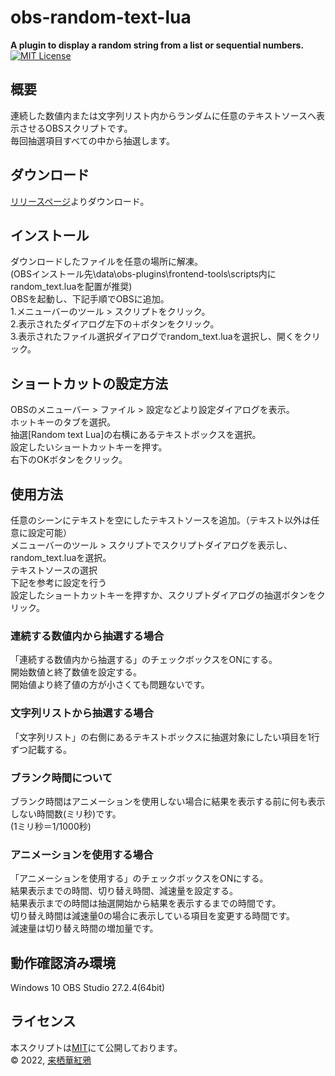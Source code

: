 # obs-random-text-lua
**A plugin to display a random string from a list or sequential numbers.**  
[![MIT License](https://img.shields.io/badge/license-MIT-blue)](LICENSE)

## 概要
連続した数値内または文字列リスト内からランダムに任意のテキストソースへ表示させるOBSスクリプトです。  
毎回抽選項目すべての中から抽選します。

## ダウンロード
[リリースページ](https://github.com/KaguaKurusu/obs-random-text-lua/releases/)よりダウンロード。

## インストール
ダウンロードしたファイルを任意の場所に解凍。  
(OBSインストール先\data\obs-plugins\frontend-tools\scripts内にrandom_text.luaを配置が推奨)  
OBSを起動し、下記手順でOBSに追加。  
1.メニューバーのツール > スクリプトをクリック。  
2.表示されたダイアログ左下の＋ボタンをクリック。  
3.表示されたファイル選択ダイアログでrandom_text.luaを選択し、開くをクリック。  

## ショートカットの設定方法
OBSのメニューバー > ファイル > 設定などより設定ダイアログを表示。  
ホットキーのタブを選択。  
抽選[Random text Lua]の右横にあるテキストボックスを選択。  
設定したいショートカットキーを押す。  
右下のOKボタンをクリック。

## 使用方法
任意のシーンにテキストを空にしたテキストソースを追加。（テキスト以外は任意に設定可能）  
メニューバーのツール > スクリプトでスクリプトダイアログを表示し、random_text.luaを選択。  
テキストソースの選択  
下記を参考に設定を行う  
設定したショートカットキーを押すか、スクリプトダイアログの抽選ボタンをクリック。

### 連続する数値内から抽選する場合  
「連続する数値内から抽選する」のチェックボックスをONにする。  
開始数値と終了数値を設定する。  
開始値より終了値の方が小さくても問題ないです。

### 文字列リストから抽選する場合
  「文字列リスト」の右側にあるテキストボックスに抽選対象にしたい項目を1行ずつ記載する。

### ブランク時間について
ブランク時間はアニメーションを使用しない場合に結果を表示する前に何も表示しない時間数(ミリ秒)です。  
(1ミリ秒＝1/1000秒)

### アニメーションを使用する場合
「アニメーションを使用する」のチェックボックスをONにする。  
結果表示までの時間、切り替え時間、減速量を設定する。  
結果表示までの時間は抽選開始から結果を表示するまでの時間です。  
切り替え時間は減速量0の場合に表示している項目を変更する時間です。  
減速量は切り替え時間の増加量です。

## 動作確認済み環境
Windows 10 OBS Studio 27.2.4(64bit)

## ライセンス
本スクリプトは[MIT](LICENSE)にて公開しております。  
&copy; 2022, [来栖華紅鴉](https://twitter.com/kagua_kurusu)
